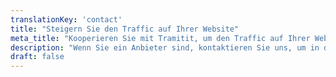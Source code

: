 ```yaml
---
translationKey: 'contact'
title: "Steigern Sie den Traffic auf Ihrer Website"
meta_title: "Kooperieren Sie mit Tramitit, um den Traffic auf Ihrer Website zu steigern"
description: "Wenn Sie ein Anbieter sind, kontaktieren Sie uns, um in die Leitfäden aufgenommen zu werden."
draft: false
---
```


